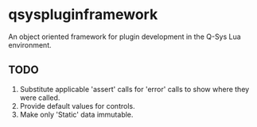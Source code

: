 # qsyspluginframework

An object oriented framework for plugin development in the Q-Sys Lua environment.

## TODO

1. Substitute applicable 'assert' calls for 'error' calls to show where they were called.
2. Provide default values for controls.
3. Make only 'Static' data immutable.